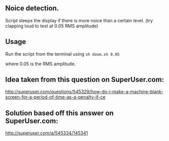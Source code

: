 ## Noice detection.
Script sleeps the display if there is more noice than a certain level.
(try clapping loud to test at 0.05 RMS amplitude)

## Usage
Run the script from the terminal using `sh doom.sh 0.05`

where 0.05 is the RMS amplitude.

## Idea taken from this question on SuperUser.com:
http://superuser.com/questions/545329/how-do-i-make-a-machine-blank-screen-for-a-period-of-time-as-a-penalty-if-ce

## Solution based off this answer on SuperUser.com:
http://superuser.com/a/545334/145341


